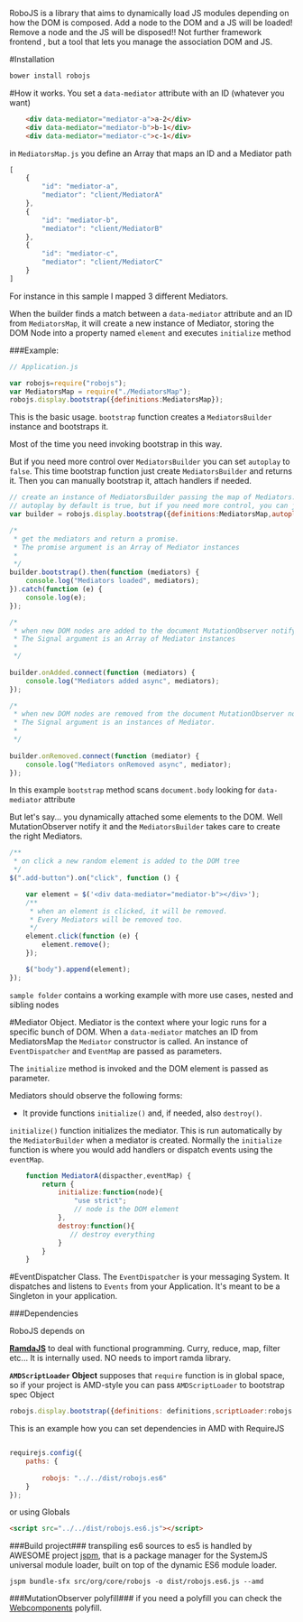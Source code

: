 RoboJS is a library that aims to dynamically load JS modules depending on how the DOM is composed.
Add a node to the DOM and a JS will be loaded!
Remove a node and the JS will be disposed!!
Not further framework frontend , but a tool that lets you manage the association DOM and JS.



#Installation
```javascript
bower install robojs
```


#How it works.
You set a `data-mediator` attribute with an ID (whatever you want)
```html
    <div data-mediator="mediator-a">a-2</div>
    <div data-mediator="mediator-b">b-1</div>
    <div data-mediator="mediator-c">c-1</div>
```
in `MediatorsMap.js` you define an Array that maps an ID and a Mediator path

```javascript
[
    {
        "id": "mediator-a",
        "mediator": "client/MediatorA"
    },
    {
        "id": "mediator-b",
        "mediator": "client/MediatorB"
    },
    {
        "id": "mediator-c",
        "mediator": "client/MediatorC"
    }
]
``` 
    	
For instance in this sample I mapped 3 different Mediators.

When the builder finds a match between a `data-mediator` attribute and an ID from `MediatorsMap`, 
it will create a new instance of Mediator, storing the DOM Node into a property named `element` and executes `initialize` method



###Example:

```javascript
// Application.js

var robojs=require("robojs");
var MediatorsMap = require("./MediatorsMap");
robojs.display.bootstrap({definitions:MediatorsMap});

```

This is the basic usage. ```bootstrap``` function creates a ```MediatorsBuilder``` instance and bootstraps it.

Most of the time you need invoking bootstrap in this way.

But if you need more control over ```MediatorsBuilder``` you can set ```autoplay``` to ```false```. This time bootstrap 
function just create ```MediatorsBuilder``` and  returns it. Then you can manually bootstrap it, attach handlers if needed. 


```javascript
// create an instance of MediatorsBuilder passing the map of Mediators.
// autoplay by default is true, but if you need more control, you can just pass true and manual bootstrap the builder
var builder = robojs.display.bootstrap({definitions:MediatorsMap,autoplay:false});

/*
 * get the mediators and return a promise.
 * The promise argument is an Array of Mediator instances
 *
 */
builder.bootstrap().then(function (mediators) {
    console.log("Mediators loaded", mediators);
}).catch(function (e) {
    console.log(e);
});

/*
 * when new DOM nodes are added to the document MutationObserver notify it, and a onAdded Signal is dispatched.
 * The Signal argument is an Array of Mediator instances
 *
 */
 
builder.onAdded.connect(function (mediators) {
    console.log("Mediators added async", mediators);
});

/*
 * when new DOM nodes are removed from the document MutationObserver notify it, and a onRemoved Signal is dispatched.
 * The Signal argument is an instances of Mediator.
 *
 */
 
builder.onRemoved.connect(function (mediator) {
    console.log("Mediators onRemoved async", mediator);
});
```

In this example `bootstrap` method scans `document.body` looking for `data-mediator` attribute

But let's say... you dynamically attached some elements to the DOM.
Well MutationObserver notify it and the `MediatorsBuilder` takes care to create the right Mediators.

```javascript
/**
 * on click a new random element is added to the DOM tree
 */
$(".add-button").on("click", function () {

    var element = $('<div data-mediator="mediator-b"></div>');
    /**
     * when an element is clicked, it will be removed.
     * Every Mediators will be removed too.
     */
    element.click(function (e) {
        element.remove();
    });

    $("body").append(element);
});
```

`sample folder` contains a working example with more use cases, nested and sibling nodes


#Mediator Object.
Mediator is the context where your logic runs for a specific bunch of DOM.
When a `data-mediator` matches an ID from MediatorsMap the `Mediator` constructor is called. 
An instance of `EventDispatcher` and `EventMap` are passed as parameters.

The `initialize` method is invoked and the DOM element is passed as parameter.

Mediators should observe the following forms:

* It  provide functions `initialize()` and, if needed, also `destroy()`.

`initialize()` function initializes the mediator. This is run automatically by the `MediatorBuilder` when a mediator is created. 
Normally the `initialize` function is where you would add handlers or dispatch events using the `eventMap`.

```javascript
    function MediatorA(dispacther,eventMap) {
		return {
			initialize:function(node){
				"use strict";
				// node is the DOM element
			},
			destroy:function(){
			   // destroy everything
			}
		}
	}
``` 
 
#EventDispatcher Class.
The `EventDispatcher` is your messaging System. It dispatches and listens to `Events` from your Application. 
It's meant to be a Singleton in your application.

	
	
###Dependencies


RoboJS depends on

**[RamdaJS](http://ramdajs.com/)** to deal with functional programming. Curry, reduce, map, filter etc... It is internally used. NO needs to import ramda library.

**`AMDScriptLoader` Object** supposes that `require` function is in global space, so if your project is AMD-style you can pass `AMDScriptLoader` to bootstrap spec Object

```javascript
robojs.display.bootstrap({definitions: definitions,scriptLoader:robojs.net.AMDScriptLoader})
```


This is an example how you can set dependencies in AMD with RequireJS

```javascript

requirejs.config({
	paths: {
		
        robojs: "../../dist/robojs.es6"
	}
});

```

or using Globals

```html
<script src="../../dist/robojs.es6.js"></script>
```

###Build project###
transpiling es6 sources to es5 is handled by AWESOME project [jspm](http://jspm.io/), that is a package manager for the SystemJS universal module loader, built on top of the dynamic ES6 module loader.

```
jspm bundle-sfx src/org/core/robojs -o dist/robojs.es6.js --amd
```


###MutationObserver polyfill###
if you need a polyfill you can check the [Webcomponents](https://github.com/webcomponents) polyfill.
